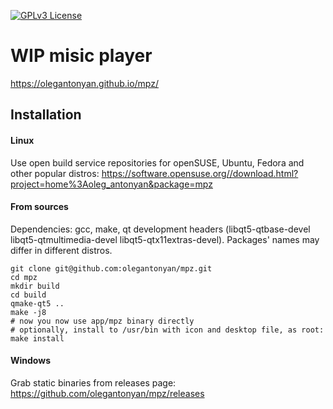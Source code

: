 [![GPLv3 License](https://img.shields.io/badge/License-GPL%20v3-yellow.svg)](https://opensource.org/licenses/)

# WIP misic player

https://olegantonyan.github.io/mpz/

## Installation

#### Linux

Use open build service repositories for openSUSE, Ubuntu, Fedora and other popular distros: https://software.opensuse.org//download.html?project=home%3Aoleg_antonyan&package=mpz

#### From sources

Dependencies: gcc, make, qt development headers (libqt5-qtbase-devel libqt5-qtmultimedia-devel libqt5-qtx11extras-devel).
Packages' names may differ in different distros.

```
git clone git@github.com:olegantonyan/mpz.git
cd mpz
mkdir build
cd build
qmake-qt5 ..
make -j8
# now you now use app/mpz binary directly
# optionally, install to /usr/bin with icon and desktop file, as root:
make install
```

#### Windows

Grab static binaries from releases page: https://github.com/olegantonyan/mpz/releases
